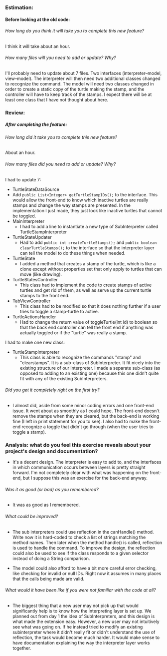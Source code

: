 ### Estimation:
#### Before looking at the old code:

###### How long do you think it will take you to complete this new feature?

I think it will take about an hour.

###### How many files will you need to add or update? Why?

I'll probably need to update about 7 files. Two interfaces (interpreter–model, view–model). The interpreter will then need two additional classes changed to recognize the command. The model will need two classes changed in order to create a static copy of the turtle making the stamp, and the controller will have to keep track of the stamps. I expect there will be at least one class that I have not thought about here.

### Review:
##### After completing the feature:

###### How long did it take you to complete this new feature?

About an hour.

###### How many files did you need to add or update? Why?

I had to update 7:

* TurtleStateDataSource
 * Add ```public List<Integer> getTurtleStampIDs();``` to the interface. This would allow the front-end to know which inactive turtles are really stamps and change the way stamps are presented. In the implementation I just made, they just look like inactive turtles that cannot be toggled.
* MainInterpreter
  * I had to add a line to instantiate a new type of SubInterpreter called TurtleStampInterpreter
* TurtleStateUpdater
  * Had to add ```public int createTurtleStamps();``` and ```public boolean clearTurtleStamps();``` to the interface so that the interpreter layer can tell the model to do these things when needed.
* TurtleState
  * I added a method that creates a stamp of the turtle, which is like a clone except without properties set that only apply to turtles that can move (like drawing).
* TurtleStatesController
  * This class had to implement the code to create stamps of active turtles and get rid of them, as well as serve up the current turtle stamps to the front end.
* TabViewController
  * This class had to be modified so that it does nothing further if a user tries to toggle a stamp-turtle to active.
* TurtleActionsHandler
  * Had to change the return value of toggleTurtle(int id) to boolean so that the back end controller can tell the front end if anything was actually toggled or if the "turtle" was really a stamp.

I had to make one new class:
* TurtleStampInterpreter
  * This class is able to recognize the commands "stamp" and "clearstamps". It is a sub-class of SubInterpreter. It fit nicely into the existing structure of our interpreter. I made a separate sub-class (as opposed to adding to an existing one) because this one didn't quite fit with any of the existing SubInterpreters.


###### Did you get it completely right on the first try?

*  I almost did, aside from some minor coding errors and one front-end issue. It went about as smoothly as I could hope. The front-end doesn't remove the stamps when they are cleared, but the back-end is working fine (I left in print statement for you to see). I also had to make the front-end recognize a toggle that didn't go through (when the user tries to toggle a stamp).

### Analysis: what do you feel this exercise reveals about your project's design and documentation?

* It's a decent design. The interpreter is easy to add to, and the interfaces in which communication occurs between layers is pretty straight forward. I'm not completely clear with what was happening on the front-end, but I suppose this was an exercise for the back-end anyway.

###### Was it as good (or bad) as you remembered?

* It was as good as I remembered.

###### What could be improved?

* The sub interpreters could use reflection in the canHandle() method. Write now it is hard-coded to check a list of strings matching the method names. Then later when the method handle() is called, reflection is used to handle the command. To improve the design, the reflection could also be used to see if the class responds to a given selector instead of doing a String comparison.

* The model could also afford to have a bit more careful error checking, like checking for invalid or null IDs. Right now it assumes in many places that the calls being made are valid.

###### What would it have been like if you were not familiar with the code at all?

* The biggest thing that a new user may not pick up that would significantly help is to know how the interpreting layer is set up. We planned out from day 1 the idea of SubInterpreters, and this design is what made the extension easy. However, a new user may not intuitively see what was going on. If he instead tried to modify an existing subinterpreter where it didn't really fit or didn't understand the use of reflection, the task would become much harder. It would make sense to have documentation explaining the way the interpreter layer works together.
